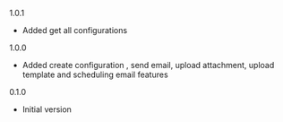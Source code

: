 1.0.1
* Added get all configurations

1.0.0
* Added create configuration , send email, upload attachment, upload template and scheduling email features

0.1.0
* Initial version